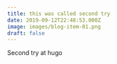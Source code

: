 ```yaml
---
title: this was called second try
date: 2019-09-12T22:48:53.000Z
image: images/blog-item-01.png
draft: false
---
```


Second try at hugo 